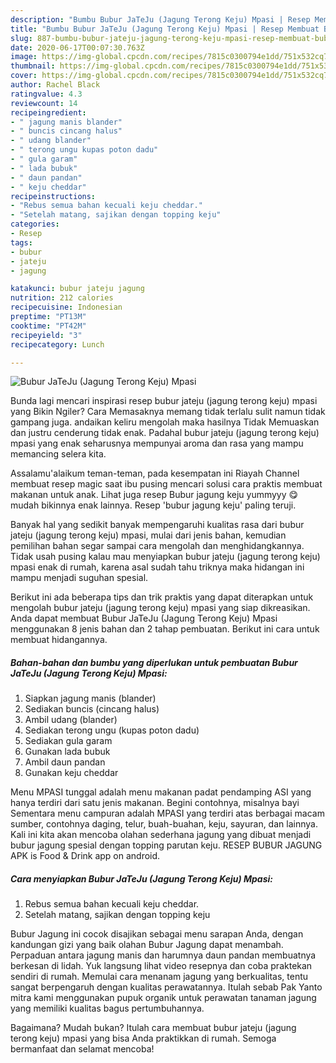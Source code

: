```yaml
---
description: "Bumbu Bubur JaTeJu (Jagung Terong Keju) Mpasi | Resep Membuat Bubur JaTeJu (Jagung Terong Keju) Mpasi Yang Enak Dan Lezat"
title: "Bumbu Bubur JaTeJu (Jagung Terong Keju) Mpasi | Resep Membuat Bubur JaTeJu (Jagung Terong Keju) Mpasi Yang Enak Dan Lezat"
slug: 887-bumbu-bubur-jateju-jagung-terong-keju-mpasi-resep-membuat-bubur-jateju-jagung-terong-keju-mpasi-yang-enak-dan-lezat
date: 2020-06-17T00:07:30.763Z
image: https://img-global.cpcdn.com/recipes/7815c0300794e1dd/751x532cq70/bubur-jateju-jagung-terong-keju-mpasi-foto-resep-utama.jpg
thumbnail: https://img-global.cpcdn.com/recipes/7815c0300794e1dd/751x532cq70/bubur-jateju-jagung-terong-keju-mpasi-foto-resep-utama.jpg
cover: https://img-global.cpcdn.com/recipes/7815c0300794e1dd/751x532cq70/bubur-jateju-jagung-terong-keju-mpasi-foto-resep-utama.jpg
author: Rachel Black
ratingvalue: 4.3
reviewcount: 14
recipeingredient:
- " jagung manis blander"
- " buncis cincang halus"
- " udang blander"
- " terong ungu kupas poton dadu"
- " gula garam"
- " lada bubuk"
- " daun pandan"
- " keju cheddar"
recipeinstructions:
- "Rebus semua bahan kecuali keju cheddar."
- "Setelah matang, sajikan dengan topping keju"
categories:
- Resep
tags:
- bubur
- jateju
- jagung

katakunci: bubur jateju jagung 
nutrition: 212 calories
recipecuisine: Indonesian
preptime: "PT13M"
cooktime: "PT42M"
recipeyield: "3"
recipecategory: Lunch

---
```



![Bubur JaTeJu (Jagung Terong Keju) Mpasi](https://img-global.cpcdn.com/recipes/7815c0300794e1dd/751x532cq70/bubur-jateju-jagung-terong-keju-mpasi-foto-resep-utama.jpg)

Bunda lagi mencari inspirasi resep bubur jateju (jagung terong keju) mpasi yang Bikin Ngiler? Cara Memasaknya memang tidak terlalu sulit namun tidak gampang juga. andaikan keliru mengolah maka hasilnya Tidak Memuaskan dan justru cenderung tidak enak. Padahal bubur jateju (jagung terong keju) mpasi yang enak seharusnya mempunyai aroma dan rasa yang mampu memancing selera kita.

Assalamu&#39;alaikum teman-teman, pada kesempatan ini Riayah Channel membuat resep magic saat ibu pusing mencari solusi cara praktis membuat makanan untuk anak. Lihat juga resep Bubur jagung keju yummyyy 😋 mudah bikinnya enak lainnya. Resep &#39;bubur jagung keju&#39; paling teruji.

Banyak hal yang sedikit banyak mempengaruhi kualitas rasa dari bubur jateju (jagung terong keju) mpasi, mulai dari jenis bahan, kemudian pemilihan bahan segar sampai cara mengolah dan menghidangkannya. Tidak usah pusing kalau mau menyiapkan bubur jateju (jagung terong keju) mpasi enak di rumah, karena asal sudah tahu triknya maka hidangan ini mampu menjadi suguhan spesial.


Berikut ini ada beberapa tips dan trik praktis yang dapat diterapkan untuk mengolah bubur jateju (jagung terong keju) mpasi yang siap dikreasikan. Anda dapat membuat Bubur JaTeJu (Jagung Terong Keju) Mpasi menggunakan 8 jenis bahan dan 2 tahap pembuatan. Berikut ini cara untuk membuat hidangannya.

<!--inarticleads1-->

##### Bahan-bahan dan bumbu yang diperlukan untuk pembuatan Bubur JaTeJu (Jagung Terong Keju) Mpasi:

1. Siapkan  jagung manis (blander)
1. Sediakan  buncis (cincang halus)
1. Ambil  udang (blander)
1. Sediakan  terong ungu (kupas poton dadu)
1. Sediakan  gula garam
1. Gunakan  lada bubuk
1. Ambil  daun pandan
1. Gunakan  keju cheddar


Menu MPASI tunggal adalah menu makanan padat pendamping ASI yang hanya terdiri dari satu jenis makanan. Begini contohnya, misalnya bayi Sementara menu campuran adalah MPASI yang terdiri atas berbagai macam sumber, contohnya daging, telur, buah-buahan, keju, sayuran, dan lainnya. Kali ini kita akan mencoba olahan sederhana jagung yang dibuat menjadi bubur jagung spesial dengan topping parutan keju. RESEP BUBUR JAGUNG APK is Food &amp; Drink app on android. 

<!--inarticleads2-->

##### Cara menyiapkan Bubur JaTeJu (Jagung Terong Keju) Mpasi:

1. Rebus semua bahan kecuali keju cheddar.
1. Setelah matang, sajikan dengan topping keju


Bubur Jagung ini cocok disajikan sebagai menu sarapan Anda, dengan kandungan gizi yang baik olahan Bubur Jagung dapat menambah. Perpaduan antara jagung manis dan harumnya daun pandan membuatnya berkesan di lidah. Yuk langsung lihat video resepnya dan coba praktekan sendiri di rumah. Memulai cara menanam jagung yang berkualitas, tentu sangat berpengaruh dengan kualitas perawatannya. Itulah sebab Pak Yanto mitra kami menggunakan pupuk organik untuk perawatan tanaman jagung yang memiliki kualitas bagus pertumbuhannya. 

Bagaimana? Mudah bukan? Itulah cara membuat bubur jateju (jagung terong keju) mpasi yang bisa Anda praktikkan di rumah. Semoga bermanfaat dan selamat mencoba!
